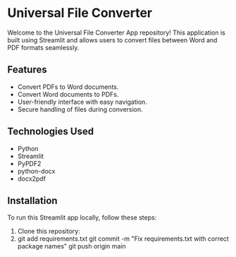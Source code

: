 # Universal File Converter

Welcome to the Universal File Converter App repository! This application is built using Streamlit and allows users to convert files between Word and PDF formats seamlessly.

## Features

- Convert PDFs to Word documents.
- Convert Word documents to PDFs.
- User-friendly interface with easy navigation.
- Secure handling of files during conversion.

## Technologies Used

- Python
- Streamlit
- PyPDF2
- python-docx
- docx2pdf

## Installation

To run this Streamlit app locally, follow these steps:

1. Clone this repository:
2. git add requirements.txt
git commit -m "Fix requirements.txt with correct package names"
git push origin main
